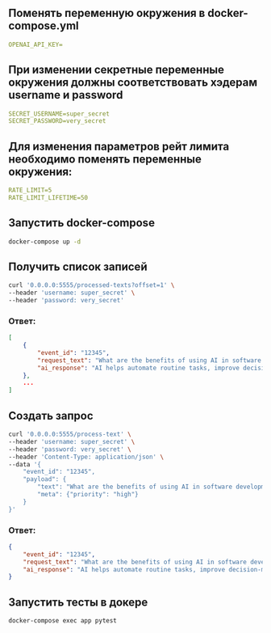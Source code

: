 ## Поменять переменную окружения в docker-compose.yml

```yml
OPENAI_API_KEY=
```

## При изменении секретные переменные окружения должны соответствовать хэдерам username и password

```yml
SECRET_USERNAME=super_secret
SECRET_PASSWORD=very_secret
```

## Для изменения параметров рейт лимита необходимо поменять переменные окружения:

```yml
RATE_LIMIT=5
RATE_LIMIT_LIFETIME=50
```

## Запустить docker-compose

```bash
docker-compose up -d
```

## Получить список записей

```bash
curl '0.0.0.0:5555/processed-texts?offset=1' \
--header 'username: super_secret' \
--header 'password: very_secret'
```

### Ответ:

```json
[
	{
		"event_id": "12345",
		"request_text": "What are the benefits of using AI in software development?",
		"ai_response": "AI helps automate routine tasks, improve decision-making, and enhance code quality."
	},
    ...
]
```

## Создать запрос

```bash
curl '0.0.0.0:5555/process-text' \
--header 'username: super_secret' \
--header 'password: very_secret' \
--header 'Content-Type: application/json' \
--data '{
    "event_id": "12345",
    "payload": {
        "text": "What are the benefits of using AI in software development?",
        "meta": {"priority": "high"}
    }
}'
```

### Ответ:

```json
{
	"event_id": "12345",
	"request_text": "What are the benefits of using AI in software development?",
	"ai_response": "AI helps automate routine tasks, improve decision-making, and enhance code quality."
}
```

## Запустить тесты в докере

```bash
docker-compose exec app pytest
```
